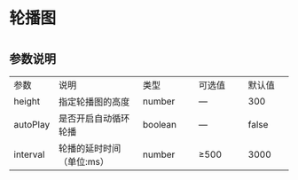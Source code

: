 # 轮播图 

<ClientOnly>
  <swiper-demo></swiper-demo>
</ClientOnly>

#
<h2>参数说明</h2> 
<table width="100%">
    <tr>
        <td width="50">
                参数
        </td>
        <td width="249">
                说明
        </td>
        <td width="120">
                类型
        </td>
        <td width="120">
                可选值
        </td>
        <td width="100">
                默认值
        </td>
    </tr>
    <tr>
        <td width="50">
                height
        </td>
        <td width="249">
                指定轮播图的高度
        </td>
        <td width="120">
                number
        </td>
        <td width="120">
                —
        </td>
        <td width="100">
                300
        </td>
    </tr>
    <tr>
        <td width="50">
                autoPlay
        </td>
        <td width="249">
                是否开启自动循环轮播
        </td>
        <td width="120">
                boolean
        </td>
        <td width="120">
                —
        </td>
        <td width="100">
                false
        </td>
    </tr>
    <tr>
        <td width="50">
                interval
        </td>
        <td width="249">
                轮播的延时时间（单位:ms）
        </td>
        <td width="120">
                number
        </td>
        <td width="120">
                ≥500
        </td>
        <td width="100">
                3000
        </td>
    </tr>
</table>

